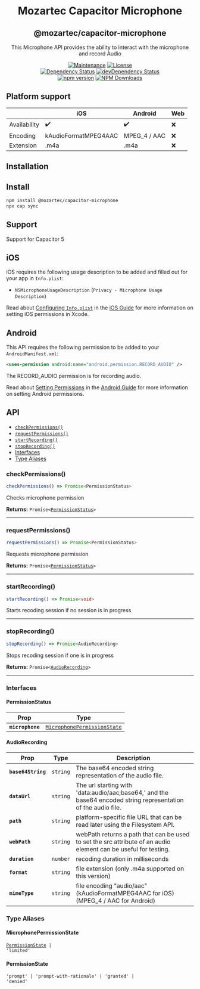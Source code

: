 <div align="center">
  <h1>Mozartec Capacitor Microphone</h1>
  <h2>@mozartec/capacitor-microphone</h2>

This Microphone API provides the ability to interact with the microphone and record Audio

[![Maintenance](https://img.shields.io/badge/maintained-yes-green.svg)](https://github.com/mozartec/capacitor-microphone/graphs/commit-activity) [![License](https://img.shields.io/npm/l/@mozartec/capacitor-microphone.svg)](/LICENSE) 
  <br>
[![Dependency Status](https://david-dm.org/mozartec/capacitor-microphone.svg)](https://david-dm.org/mozartec/capacitor-microphone) [![devDependency Status](https://david-dm.org/mozartec/capacitor-microphone/dev-status.svg)](https://david-dm.org/mozartec/capacitor-microphone?type=dev)
  <br>
[![npm version](https://badge.fury.io/js/%40mozartec%2Fcapacitor-microphone.svg)](https://www.npmjs.com/package/@mozartec/capacitor-microphone) [![NPM Downloads](https://img.shields.io/npm/dw/@mozartec/capacitor-microphone)](https://www.npmjs.com/package/@mozartec/capacitor-microphone)
</div>
  
## Platform support
|              | iOS                  | Android            | Web                |
| ------------ |--------------------- | ------------------ | ------------------ |
| Availability | :heavy_check_mark:   | :heavy_check_mark: | :x:                |
| Encoding     | kAudioFormatMPEG4AAC | MPEG_4 / AAC       | :x:                |
| Extension    | .m4a                 | .m4a               | :x:                |


## Installation

## Install

```bash
npm install @mozartec/capacitor-microphone
npx cap sync
```

## Support
Support for Capacitor 5

## iOS

iOS requires the following usage description to be added and filled out for your app in `Info.plist`:

- `NSMicrophoneUsageDescription` (`Privacy - Microphone Usage Description`)

Read about [Configuring `Info.plist`](https://capacitorjs.com/docs/ios/configuration#configuring-infoplist) in the [iOS Guide](https://capacitorjs.com/docs/ios) for more information on setting iOS permissions in Xcode.

## Android

This API requires the following permission to be added to your `AndroidManifest.xml`:

```xml
<uses-permission android:name="android.permission.RECORD_AUDIO" />
```

The RECORD_AUDIO permission is for recording audio.

Read about [Setting Permissions](https://capacitorjs.com/docs/android/configuration#setting-permissions) in the [Android Guide](https://capacitorjs.com/docs/android) for more information on setting Android permissions.


## API

<docgen-index>

* [`checkPermissions()`](#checkpermissions)
* [`requestPermissions()`](#requestpermissions)
* [`startRecording()`](#startrecording)
* [`stopRecording()`](#stoprecording)
* [Interfaces](#interfaces)
* [Type Aliases](#type-aliases)

</docgen-index>

<docgen-api>
<!--Update the source file JSDoc comments and rerun docgen to update the docs below-->

### checkPermissions()

```typescript
checkPermissions() => Promise<PermissionStatus>
```

Checks microphone permission

**Returns:** <code>Promise&lt;<a href="#permissionstatus">PermissionStatus</a>&gt;</code>

--------------------


### requestPermissions()

```typescript
requestPermissions() => Promise<PermissionStatus>
```

Requests microphone permission

**Returns:** <code>Promise&lt;<a href="#permissionstatus">PermissionStatus</a>&gt;</code>

--------------------


### startRecording()

```typescript
startRecording() => Promise<void>
```

Starts recoding session if no session is in progress

--------------------


### stopRecording()

```typescript
stopRecording() => Promise<AudioRecording>
```

Stops recoding session if one is in progress

**Returns:** <code>Promise&lt;<a href="#audiorecording">AudioRecording</a>&gt;</code>

--------------------


### Interfaces


#### PermissionStatus

| Prop             | Type                                                                            |
| ---------------- | ------------------------------------------------------------------------------- |
| **`microphone`** | <code><a href="#microphonepermissionstate">MicrophonePermissionState</a></code> |


#### AudioRecording

| Prop               | Type                | Description                                                                                                     |
| ------------------ | ------------------- | --------------------------------------------------------------------------------------------------------------- |
| **`base64String`** | <code>string</code> | The base64 encoded string representation of the audio file.                                                     |
| **`dataUrl`**      | <code>string</code> | The url starting with 'data:audio/aac;base64,' and the base64 encoded string representation of the audio file.  |
| **`path`**         | <code>string</code> | platform-specific file URL that can be read later using the Filesystem API.                                     |
| **`webPath`**      | <code>string</code> | webPath returns a path that can be used to set the src attribute of an audio element can be useful for testing. |
| **`duration`**     | <code>number</code> | recoding duration in milliseconds                                                                               |
| **`format`**       | <code>string</code> | file extension (only .m4a supported on this version)                                                            |
| **`mimeType`**     | <code>string</code> | file encoding "audio/aac" (kAudioFormatMPEG4AAC for iOS) (MPEG_4 / AAC for Android)                             |


### Type Aliases


#### MicrophonePermissionState

<code><a href="#permissionstate">PermissionState</a> | 'limited'</code>


#### PermissionState

<code>'prompt' | 'prompt-with-rationale' | 'granted' | 'denied'</code>

</docgen-api>
